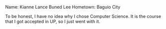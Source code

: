 Name: Kianne Lance Buned Lee
Hometown: Baguio City

To be honest, I have no idea why I chose Computer Science. It is the course that I got accepted in UP, so I just went with it.
